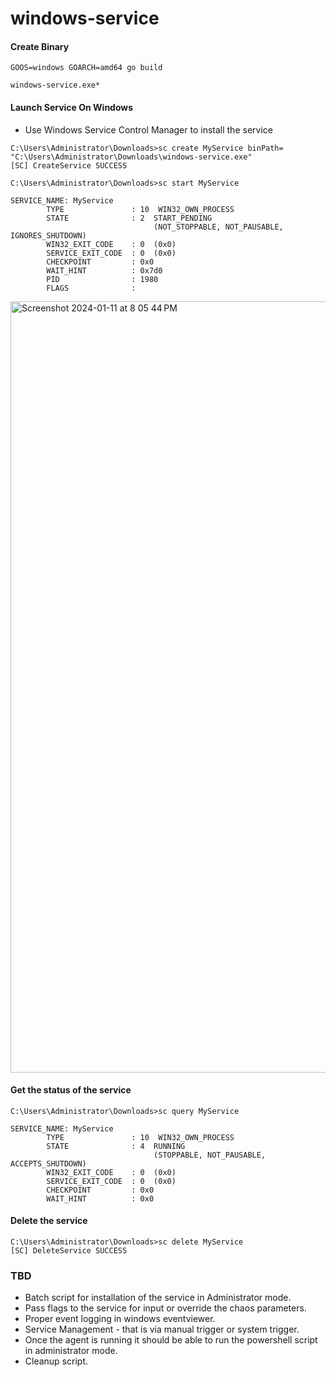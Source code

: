 # windows-service


#### Create Binary

```
GOOS=windows GOARCH=amd64 go build

windows-service.exe*
```

#### Launch Service On Windows

- Use Windows Service Control Manager to install the service
```
C:\Users\Administrator\Downloads>sc create MyService binPath= "C:\Users\Administrator\Downloads\windows-service.exe"
[SC] CreateService SUCCESS

C:\Users\Administrator\Downloads>sc start MyService

SERVICE_NAME: MyService
        TYPE               : 10  WIN32_OWN_PROCESS
        STATE              : 2  START_PENDING
                                (NOT_STOPPABLE, NOT_PAUSABLE, IGNORES_SHUTDOWN)
        WIN32_EXIT_CODE    : 0  (0x0)
        SERVICE_EXIT_CODE  : 0  (0x0)
        CHECKPOINT         : 0x0
        WAIT_HINT          : 0x7d0
        PID                : 1980
        FLAGS              :
```

<img width="1234" alt="Screenshot 2024-01-11 at 8 05 44 PM" src="https://github.com/uditgaurav/windows-service/assets/35391335/d0e01ff7-8528-48a6-b6b0-07269cffa457">

#### Get the status of the service

```
C:\Users\Administrator\Downloads>sc query MyService

SERVICE_NAME: MyService
        TYPE               : 10  WIN32_OWN_PROCESS
        STATE              : 4  RUNNING
                                (STOPPABLE, NOT_PAUSABLE, ACCEPTS_SHUTDOWN)
        WIN32_EXIT_CODE    : 0  (0x0)
        SERVICE_EXIT_CODE  : 0  (0x0)
        CHECKPOINT         : 0x0
        WAIT_HINT          : 0x0
```

#### Delete the service

```
C:\Users\Administrator\Downloads>sc delete MyService
[SC] DeleteService SUCCESS
```

### TBD

- Batch script for installation of the service in Administrator mode.
- Pass flags to the service for input or override the chaos parameters.
- Proper event logging in windows eventviewer.
- Service Management - that is via manual trigger or system trigger.
- Once the agent is running it should be able to run the powershell script in administrator mode.
- Cleanup script.
